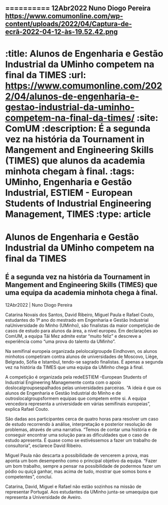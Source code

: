 
==========
12Abr2022
Nuno Diogo Pereira
https://www.comumonline.com/wp-content/uploads/2022/04/Captura-de-ecrã-2022-04-12-às-19.52.42.png
---
:title: Alunos de Engenharia e Gestão Industrial da UMinho competem na final da TIMES
:url: https://www.comumonline.com/2022/04/alunos-de-engenharia-e-gestao-industrial-da-uminho-competem-na-final-da-times/
:site: ComUM
:description: É a segunda vez na história da Tournament in Mangement and Engineering Skills (TIMES) que alunos da academia minhota chegam à final.
:tags: UMinho, Engenharia e Gestão Industrial, ESTIEM - European Students of Industrial Engineering Management, TIMES
:type: article
==========


# **Alunos de Engenharia e Gestão Industrial da UMinho competem na final da TIMES**

## É a segunda vez na história da Tournament in Mangement and Engineering Skills (TIMES) que uma equipa da academia minhota chega à final.

12Abr2022 | Nuno Diogo Pereira

Catarina Novais dos Santos, David Ribeiro, Miguel Paula e Rafael Couto, estudantes do 1º ano do mestrado em Engenharia e Gestão Industrial naUniversidade do Minho (UMinho), são finalistas da maior competição de casos de estudo para alunos da área, a nível europeu. Em declarações ao ComUM, a equipa Tái Mez admite estar “muito feliz” e descreve a experiência como “uma prova do talento da UMinho”.

Na semifinal europeia organizada pelolocalgroupde Eindhoven, os alunos minhotos competiram contra alunos de universidades de Moscovo, Liège, Belgrado, Sófia e Istambul, tendo-se sagrado finalistas. É apenas a segunda vez na história da TIMES que uma equipa da UMinho chega à final.

A competição é organizada pela redeESTIEM –European Students of Industrial Engineering Managemente conta com o apoio doslocalgroupsespalhados pelas universidades parceiras. “A ideia é que os alunos de Engenharia e Gestão Industrial do Minho e de outroslocalgroupsformem equipas que competem entre si. A equipa vencedora representa a universidade em várias semifinais europeias”, explica Rafael Couto.

São dadas aos participantes cerca de quatro horas para resolver um caso de estudo recorrendo à análise, interpretação e posterior resolução de problemas, através de uma narrativa. “Temos de contar uma história e de conseguir encontrar uma solução para as dificuldades que o caso de estudo apresenta. É quase como se estivéssemos a fazer um trabalho de consultoria”, esclarece David Ribeiro.

Miguel Paula não descarta a possibilidade de vencerem a prova, mas aponta um bom desempenho como o principal objetivo da equipa. “Fazer um bom trabalho, sempre a pensar na possibilidade de podermos fazer um pódio ou quiçá ganhar, mas acima de tudo, mostrar que somos bons e competentes”, conclui.

Catarina, David, Miguel e Rafael não estão sozinhos na missão de representar Portugal. Aos estudantes da UMinho junta-se umaequipa que representa a Universidade de Aveiro.

